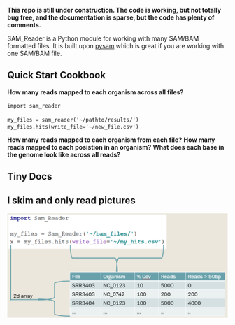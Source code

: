 
**This repo is still under construction. The code is working, but not totally bug free, and the documentation is sparse, but the code has plenty of comments.**

SAM_Reader is a Python module for working with many SAM/BAM formatted files. It is built upon [pysam](https://pysam.readthedocs.io/en/latest/api.html) which is great if you are working with one SAM/BAM file. 

## Quick Start Cookbook
**How many reads mapped to each organism across all files?**
```
import sam_reader

my_files = sam_reader('~/pathto/results/')
my_files.hits(write_file='~/new_file.csv')
```
**How many reads mapped to each organism from each file?**
**How many reads mapped to each posistion in an organism?**
**What does each base in the genome look like across all reads?**

## Tiny Docs

## I skim and only read pictures
![readerhits](/test_files/sam_reader.hits.png)

